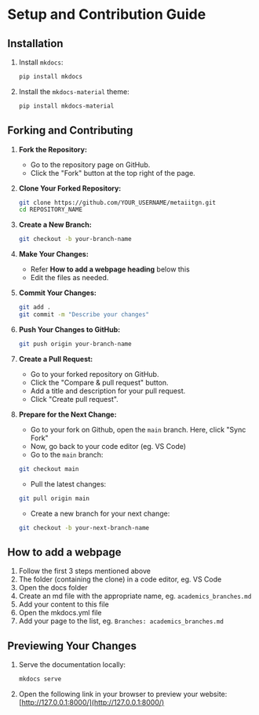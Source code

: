 # Setup and Contribution Guide

## Installation

1. Install `mkdocs`:
    ```sh
    pip install mkdocs
    ```

2. Install the `mkdocs-material` theme:
    ```sh
    pip install mkdocs-material
    ```

## Forking and Contributing

1. **Fork the Repository:**
    - Go to the repository page on GitHub.
    - Click the "Fork" button at the top right of the page.

2. **Clone Your Forked Repository:**
    ```sh
    git clone https://github.com/YOUR_USERNAME/metaiitgn.git
    cd REPOSITORY_NAME
    ```

3. **Create a New Branch:**
    ```sh
    git checkout -b your-branch-name
    ```

4. **Make Your Changes:**
    - Refer **How to add a webpage heading** below this
    - Edit the files as needed.

6. **Commit Your Changes:**
    ```sh
    git add .
    git commit -m "Describe your changes"
    ```

7. **Push Your Changes to GitHub:**
    ```sh
    git push origin your-branch-name
    ```

8. **Create a Pull Request:**
    - Go to your forked repository on GitHub.
    - Click the "Compare & pull request" button.
    - Add a title and description for your pull request.
    - Click "Create pull request".

9. **Prepare for the Next Change:**
    - Go to your fork on Github, open the `main` branch. Here, click "Sync Fork"
    - Now, go back to your code editor (eg. VS Code)
    - Go to the `main` branch:
    ```sh
    git checkout main
    ```
    - Pull the latest changes:
    ```sh
    git pull origin main
    ```
    - Create a new branch for your next change:
    ```sh
    git checkout -b your-next-branch-name
    ```

## How to add a webpage

1. Follow the first 3 steps mentioned above
2. The folder (containing the clone) in a code editor, eg. VS Code
3. Open the docs folder
4. Create an md file with the appropriate name, eg. `academics_branches.md`
5. Add your content to this file
6. Open the mkdocs.yml file
7. Add your page to the list, eg. `Branches: academics_branches.md` 

## Previewing Your Changes

1. Serve the documentation locally:
    ```sh
    mkdocs serve
    ```

2. Open the following link in your browser to preview your website:
    [http://127.0.0.1:8000/](http://127.0.0.1:8000/)
